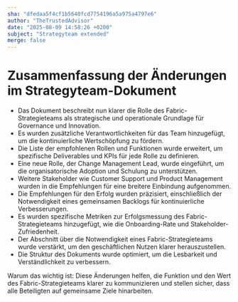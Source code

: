 ```yaml
---
sha: "dfedaa5f4cf1b5640fcd7754196a5a975a4797e6"
author: "TheTrustedAdvisor"
date: "2025-08-09 14:58:26 +0200"
subject: "Strategyteam extended"
merge: false
---
```


# Zusammenfassung der Änderungen im Strategyteam-Dokument

- Das Dokument beschreibt nun klarer die Rolle des Fabric-Strategieteams als strategische und operationale Grundlage für Governance und Innovation.
- Es wurden zusätzliche Verantwortlichkeiten für das Team hinzugefügt, um die kontinuierliche Wertschöpfung zu fördern.
- Die Liste der empfohlenen Rollen und Funktionen wurde erweitert, um spezifische Deliverables und KPIs für jede Rolle zu definieren.
- Eine neue Rolle, der Change Management Lead, wurde eingeführt, um die organisatorische Adoption und Schulung zu unterstützen.
- Weitere Stakeholder wie Customer Support und Product Management wurden in die Empfehlungen für eine breitere Einbindung aufgenommen.
- Die Empfehlungen für den Erfolg wurden präzisiert, einschließlich der Notwendigkeit eines gemeinsamen Backlogs für kontinuierliche Verbesserungen.
- Es wurden spezifische Metriken zur Erfolgsmessung des Fabric-Strategieteams hinzugefügt, wie die Onboarding-Rate und Stakeholder-Zufriedenheit.
- Der Abschnitt über die Notwendigkeit eines Fabric-Strategieteams wurde verstärkt, um den geschäftlichen Nutzen klarer herauszustellen.
- Die Struktur des Dokuments wurde optimiert, um die Lesbarkeit und Verständlichkeit zu verbessern.

Warum das wichtig ist: Diese Änderungen helfen, die Funktion und den Wert des Fabric-Strategieteams klarer zu kommunizieren und stellen sicher, dass alle Beteiligten auf gemeinsame Ziele hinarbeiten.

